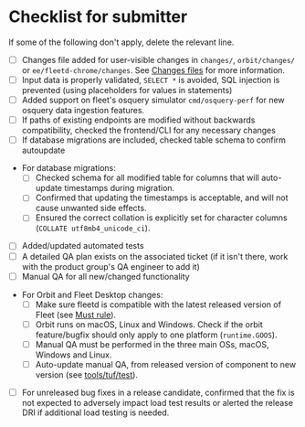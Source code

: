 # Checklist for submitter

If some of the following don't apply, delete the relevant line.

<!-- Note that API documentation changes are now addressed by the product design team. -->

- [ ] Changes file added for user-visible changes in `changes/`, `orbit/changes/` or `ee/fleetd-chrome/changes`.
  See [Changes files](https://github.com/fleetdm/fleet/blob/main/docs/Contributing/Committing-Changes.md#changes-files) for more information.
- [ ] Input data is properly validated, `SELECT *` is avoided, SQL injection is prevented (using placeholders for values in statements)
- [ ] Added support on fleet's osquery simulator `cmd/osquery-perf` for new osquery data ingestion features.
- [ ] If paths of existing endpoints are modified without backwards compatibility, checked the frontend/CLI for any necessary changes
- [ ] If database migrations are included, checked table schema to confirm autoupdate
- For database migrations:
  - [ ] Checked schema for all modified table for columns that will auto-update timestamps during migration.
  - [ ] Confirmed that updating the timestamps is acceptable, and will not cause unwanted side effects.
  - [ ] Ensured the correct collation is explicitly set for character columns (`COLLATE utf8mb4_unicode_ci`).
- [ ] Added/updated automated tests
- [ ] A detailed QA plan exists on the associated ticket (if it isn't there, work with the product group's QA engineer to add it)
- [ ] Manual QA for all new/changed functionality
- For Orbit and Fleet Desktop changes:
   - [ ] Make sure fleetd is compatible with the latest released version of Fleet (see [Must rule](https://github.com/fleetdm/fleet/blob/main/docs/Contributing/fleetd-development-and-release-strategy.md)).
   - [ ] Orbit runs on macOS, Linux and Windows. Check if the orbit feature/bugfix should only apply to one platform (`runtime.GOOS`).
   - [ ] Manual QA must be performed in the three main OSs, macOS, Windows and Linux.
   - [ ] Auto-update manual QA, from released version of component to new version (see [tools/tuf/test](../tools/tuf/test/README.md)).
- [ ] For unreleased bug fixes in a release candidate, confirmed that the fix is not expected to adversely impact load test results or alerted the release DRI if additional load testing is needed.

